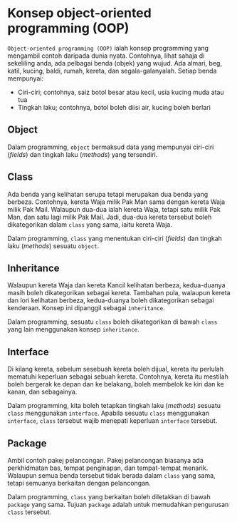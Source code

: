 # Konsep object-oriented programming (OOP)

`Object-oriented programming (OOP)` ialah konsep programming yang
mengambil contoh daripada dunia nyata. Contohnya, lihat sahaja di
sekeliling anda, ada pelbagai benda (objek) yang wujud. Ada almari, beg,
katil, kucing, baldi, rumah, kereta, dan segala-galanyalah. Setiap benda
mempunyai:

-   Ciri-ciri; contohnya, saiz botol besar atau kecil, usia kucing muda
atau tua
-   Tingkah laku; contohnya, botol boleh diisi air, kucing boleh berlari

## Object

Dalam programming, `object` bermaksud data yang mempunyai ciri-ciri
(_fields_) dan tingkah laku (_methods_) yang tersendiri.

## Class

Ada benda yang kelihatan serupa tetapi merupakan dua benda yang berbeza.
Contohnya, kereta Waja milik Pak Man sama dengan kereta Waja milik Pak
Mail. Walaupun dua-dua ialah kereta Waja, tetapi satu milik Pak Man, dan
satu lagi milik Pak Mail. Jadi, dua-dua kereta tersebut boleh
dikategorikan dalam `class` yang sama, iaitu kereta Waja.

Dalam programming, `class` yang menentukan ciri-ciri (_fields_) dan
tingkah laku (_methods_) sesuatu `object`.

## Inheritance

Walaupun kereta Waja dan kereta Kancil kelihatan berbeza, kedua-duanya
masih boleh dikategorikan sebagai kereta. Tambahan pula, walaupun kereta
dan lori kelihatan berbeza, kedua-duanya boleh dikategorikan sebagai
kenderaan. Konsep ini dipanggil sebagai `inheritance`.

Dalam programming, sesuatu `class` boleh dikategorikan di bawah
`class` yang lain menggunakan konsep `inheritance`.

## Interface

Di kilang kereta, sebelum sesebuah kereta boleh dijual, kereta itu
perlulah mematuhi keperluan sebagai sebuah kereta. Contohnya, kereta itu
mestilah boleh bergerak ke depan dan ke belakang, boleh membelok ke kiri
dan ke kanan, dan sebagainya.

Dalam programming, kita boleh tetapkan tingkah laku (_methods_) sesuatu
`class` menggunakan `interface`. Apabila sesuatu `class`
menggunakan `interface`, `class` tersebut wajib menepati keperluan
`interface` tersebut.

## Package

Ambil contoh pakej pelancongan. Pakej pelancongan biasanya ada
perkhidmatan bas, tempat penginapan, dan tempat-tempat menarik. Walaupun
semua benda tersebut tidak berada dalam `class` yang sama, tetapi
semuanya berkaitan dengan pelancongan.

Dalam programming, `class` yang berkaitan boleh diletakkan di bawah
`package` yang sama. Tujuan `package` adalah untuk memudahkan
pengurusan `class` tersebut.
